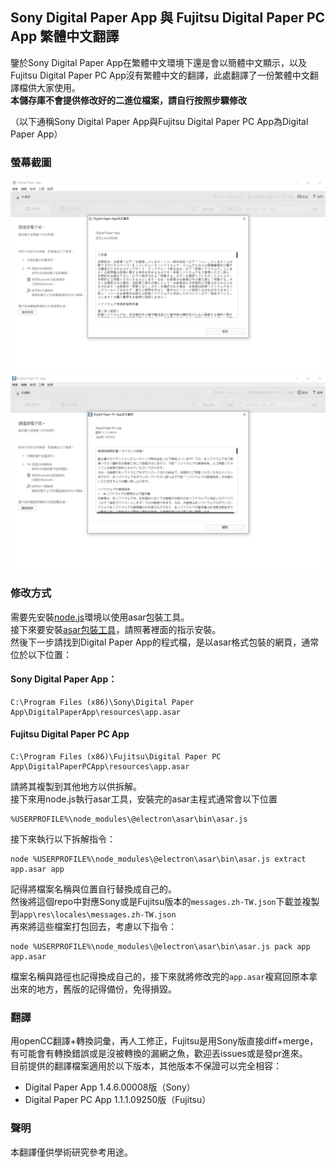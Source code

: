 ## Sony Digital Paper App 與 Fujitsu Digital Paper PC App 繁體中文翻譯
鑒於Sony Digital Paper App在繁體中文環境下還是會以簡體中文顯示，以及Fujitsu Digital Paper PC App沒有繁體中文的翻譯，此處翻譯了一份繁體中文翻譯檔供大家使用。  
__本儲存庫不會提供修改好的二進位檔案，請自行按照步驟修改__  

（以下通稱Sony Digital Paper App與Fujitsu Digital Paper PC App為Digital Paper App）  

### 螢幕截圖

![screenshot of sony](screenshots/sony.png)
![screenshot of fujitsu](screenshots/fujitsu.png)

### 修改方式

需要先安裝[node.js](https://nodejs.org/)環境以使用asar包裝工具。  
接下來要安裝[asar包裝工具](https://github.com/electron/asar#install)，請照著裡面的指示安裝。  
然後下一步請找到Digital Paper App的程式檔，是以asar格式包裝的網頁，通常位於以下位置： 

#### Sony Digital Paper App：

```
C:\Program Files (x86)\Sony\Digital Paper App\DigitalPaperApp\resources\app.asar
```

#### Fujitsu Digital Paper PC App

```
C:\Program Files (x86)\Fujitsu\Digital Paper PC App\DigitalPaperPCApp\resources\app.asar
```

請將其複製到其他地方以供拆解。  
接下來用node.js執行asar工具，安裝完的asar主程式通常會以下位置
```
%USERPROFILE%\node_modules\@electron\asar\bin\asar.js
```  

接下來執行以下拆解指令：
```
node %USERPROFILE%\node_modules\@electron\asar\bin\asar.js extract app.asar app
```

記得將檔案名稱與位置自行替換成自己的。  
然後將這個repo中對應Sony或是Fujitsu版本的`messages.zh-TW.json`下載並複製到`app\res\locales\messages.zh-TW.json`  
再來將這些檔案打包回去，考慮以下指令：
```
node %USERPROFILE%\node_modules\@electron\asar\bin\asar.js pack app app.asar
```
檔案名稱與路徑也記得換成自己的，接下來就將修改完的`app.asar`複寫回原本拿出來的地方，舊版的記得備份，免得損毀。

### 翻譯

用openCC翻譯+轉換詞彙，再人工修正，Fujitsu是用Sony版直接diff+merge，有可能會有轉換錯誤或是沒被轉換的漏網之魚，歡迎丟issues或是發pr進來。  
目前提供的翻譯檔案適用於以下版本，其他版本不保證可以完全相容：
* Digital Paper App 1.4.6.00008版（Sony）
* Digital Paper PC App 1.1.1.09250版（Fujitsu）

### 聲明

本翻譯僅供學術研究參考用途。